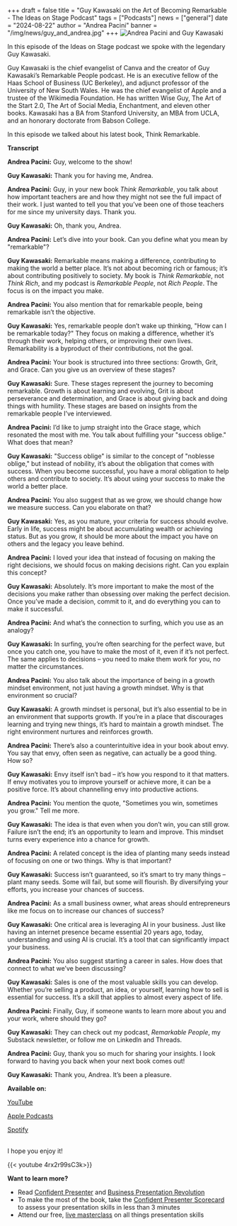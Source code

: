 +++
draft = false
title = "Guy Kawasaki on the Art of Becoming Remarkable - The Ideas on Stage Podcast"
tags = ["Podcasts"]
news = ["general"]
date = "2024-08-22"
author = "Andrea Pacini"
banner = "/img/news/guy_and_andrea.jpg"
+++
![Andrea Pacini and Guy Kawasaki](/img/news/guy_and_andrea.jpg "Andrea and Guy")

<div style="margin: 5px 0;">
  <p class="p1">In this episode of the Ideas on Stage podcast we spoke with the legendary Guy Kawasaki.</p>
  <p class="p1">Guy Kawasaki is the chief evangelist of Canva and the creator of Guy Kawasaki&rsquo;s Remarkable People podcast. He is an executive fellow of the Haas School of Business (UC Berkeley), and adjunct professor of the University of New South Wales. He was the chief evangelist of Apple and a trustee of the Wikimedia Foundation. He has written Wise Guy, The Art of the Start 2.0, The Art of Social Media, Enchantment, and eleven other books. Kawasaki has a BA from Stanford University, an MBA from UCLA, and an honorary doctorate from Babson College.</p>
  <p class="p1">In this episode we talked about his latest book, Think Remarkable.<span class="Apple-converted-space">&nbsp;</span></p>

  <p class="p1"><strong>Transcript</strong></p>

  <p class="p1"><strong>Andrea Pacini:</strong> Guy, welcome to the show!</p>
  <p class="p1"><strong>Guy Kawasaki:</strong> Thank you for having me, Andrea.</p>
  <p class="p1"><strong>Andrea Pacini:</strong> Guy, in your new book <em>Think Remarkable</em>, you talk about how important teachers are and how they might not see the full impact of their work. I just wanted to tell you that you&rsquo;ve been one of those teachers for me since my university days. Thank you.</p>
  <p class="p1"><strong>Guy Kawasaki:</strong> Oh, thank you, Andrea.</p>
  <p class="p1"><strong>Andrea Pacini:</strong> Let&rsquo;s dive into your book. Can you define what you mean by "remarkable"?&nbsp;</p>
  <p class="p1"><strong>Guy Kawasaki:</strong> Remarkable means making a difference, contributing to making the world a better place. It&rsquo;s not about becoming rich or famous; it&rsquo;s about contributing positively to society. My book is <em>Think Remarkable</em>, not <em>Think Rich</em>, and my podcast is <em>Remarkable People</em>, not <em>Rich People</em>. The focus is on the impact you make.</p>
  <p class="p1"><strong>Andrea Pacini:</strong> You also mention that for remarkable people, being remarkable isn&rsquo;t the objective.&nbsp;</p>
  <p class="p1"><strong>Guy Kawasaki:</strong> Yes, remarkable people don&rsquo;t wake up thinking, "How can I be remarkable today?" They focus on making a difference, whether it&rsquo;s through their work, helping others, or improving their own lives. Remarkability is a byproduct of their contributions, not the goal.</p>
  <p class="p1"><strong>Andrea Pacini:</strong> Your book is structured into three sections: Growth, Grit, and Grace. Can you give us an overview of these stages?</p>
  <p class="p1"><strong>Guy Kawasaki:</strong> Sure. These stages represent the journey to becoming remarkable. Growth is about learning and evolving, Grit is about perseverance and determination, and Grace is about giving back and doing things with humility. These stages are based on insights from the remarkable people I&rsquo;ve interviewed.</p>
  <p class="p1"><strong>Andrea Pacini:</strong> I&rsquo;d like to jump straight into the Grace stage, which resonated the most with me. You talk about fulfilling your "success oblige." What does that mean?</p>
  <p class="p1"><strong>Guy Kawasaki:</strong> "Success oblige" is similar to the concept of "noblesse oblige," but instead of nobility, it&rsquo;s about the obligation that comes with success. When you become successful, you have a moral obligation to help others and contribute to society. It&rsquo;s about using your success to make the world a better place.</p>
  <p class="p1"><strong>Andrea Pacini:</strong> You also suggest that as we grow, we should change how we measure success. Can you elaborate on that?</p>
  <p class="p1"><strong>Guy Kawasaki:</strong> Yes, as you mature, your criteria for success should evolve. Early in life, success might be about accumulating wealth or achieving status. But as you grow, it should be more about the impact you have on others and the legacy you leave behind.</p>
  <p class="p1"><strong>Andrea Pacini:</strong> I loved your idea that instead of focusing on making the right decisions, we should focus on making decisions right. Can you explain this concept?</p>
  <p class="p1"><strong>Guy Kawasaki:</strong> Absolutely. It&rsquo;s more important to make the most of the decisions you make rather than obsessing over making the perfect decision. Once you&rsquo;ve made a decision, commit to it, and do everything you can to make it successful.&nbsp;</p>
  <p class="p1"><strong>Andrea Pacini:</strong> And what&rsquo;s the connection to surfing, which you use as an analogy?</p>
  <p class="p1"><strong>Guy Kawasaki:</strong> In surfing, you&rsquo;re often searching for the perfect wave, but once you catch one, you have to make the most of it, even if it&rsquo;s not perfect. The same applies to decisions &ndash; you need to make them work for you, no matter the circumstances.</p>
  <p class="p1"><strong>Andrea Pacini:</strong> You also talk about the importance of being in a growth mindset environment, not just having a growth mindset. Why is that environment so crucial?</p>
  <p class="p1"><strong>Guy Kawasaki:</strong> A growth mindset is personal, but it&rsquo;s also essential to be in an environment that supports growth. If you&rsquo;re in a place that discourages learning and trying new things, it&rsquo;s hard to maintain a growth mindset. The right environment nurtures and reinforces growth.</p>
  <p class="p1"><strong>Andrea Pacini:</strong> There&rsquo;s also a counterintuitive idea in your book about envy. You say that envy, often seen as negative, can actually be a good thing. How so?</p>
  <p class="p1"><strong>Guy Kawasaki:</strong> Envy itself isn&rsquo;t bad &ndash; it&rsquo;s how you respond to it that matters. If envy motivates you to improve yourself or achieve more, it can be a positive force. It&rsquo;s about channelling envy into productive actions.</p>
  <p class="p1"><strong>Andrea Pacini:</strong> You mention the quote, "Sometimes you win, sometimes you grow." Tell me more.&nbsp;</p>
  <p class="p1"><strong>Guy Kawasaki:</strong> The idea is that even when you don&rsquo;t win, you can still grow. Failure isn&rsquo;t the end; it&rsquo;s an opportunity to learn and improve. This mindset turns every experience into a chance for growth.</p>
  <p class="p1"><strong>Andrea Pacini:</strong> A related concept is the idea of planting many seeds instead of focusing on one or two things. Why is that important?</p>
  <p class="p1"><strong>Guy Kawasaki:</strong> Success isn&rsquo;t guaranteed, so it&rsquo;s smart to try many things &ndash; plant many seeds. Some will fail, but some will flourish. By diversifying your efforts, you increase your chances of success.</p>
  <p class="p1"><strong>Andrea Pacini:</strong> As a small business owner, what areas should entrepreneurs like me focus on to increase our chances of success?</p>
  <p class="p1"><strong>Guy Kawasaki:</strong> One critical area is leveraging AI in your business. Just like having an internet presence became essential 20 years ago, today, understanding and using AI is crucial. It&rsquo;s a tool that can significantly impact your business.</p>
  <p class="p1"><strong>Andrea Pacini:</strong> You also suggest starting a career in sales. How does that connect to what we&rsquo;ve been discussing?</p>
  <p class="p1"><strong>Guy Kawasaki:</strong> Sales is one of the most valuable skills you can develop. Whether you&rsquo;re selling a product, an idea, or yourself, learning how to sell is essential for success. It&rsquo;s a skill that applies to almost every aspect of life.</p>
  <p class="p1"><strong>Andrea Pacini:</strong> Finally, Guy, if someone wants to learn more about you and your work, where should they go?</p>
  <p class="p1"><strong>Guy Kawasaki:</strong> They can check out my podcast, <em>Remarkable People</em>, my Substack newsletter, or follow me on LinkedIn and Threads.</p>
  <p class="p1"><strong>Andrea Pacini:</strong> Guy, thank you so much for sharing your insights. I look forward to having you back when your next book comes out!</p>
  <p class="p1"><strong>Guy Kawasaki:</strong> Thank you, Andrea. It&rsquo;s been a pleasure.</p>
</div>

**Available on:** 

[YouTube](https://youtu.be/4rx2r99sC3k)

[Apple Podcasts](https://podcasts.apple.com/us/podcast/62-guy-kawasaki-on-the-art-of-becoming-remarkable/id1506050111?i=1000665252599)[](https://podcasts.google.com/feed/aHR0cHM6Ly9hbmNob3IuZm0vcy8xYTRjNGFjYy9wb2RjYXN0L3Jzcw/episode/OGJiNTRiNTItN2RmNC00ZWI5LWI1YzktNDI0YmQ3N2EwN2Iz?sa=X&ved=0CAUQkfYCahcKEwjY6ua-_9WGAxUAAAAAHQAAAAAQAQ)

[Spotify](https://open.spotify.com/episode/3BPlydT7OSrd0I7uuZr3nR)

\
I hope you enjoy it!

{{< youtube 4rx2r99sC3k>}}

**Want to learn more?** 

* Read [Confident Presenter](https://www.ideasonstage.com/resources/confident-presenter-book/) and [Business Presentation Revolution ](https://www.ideasonstage.com/business-presentation-revolution/book/)
* To make the most of the book, take the [Confident Presenter Scorecard](https://ideasonstage.com/score) to assess your presentation skills in less than 3 minutes
* Attend our free, [live masterclass](http://ideasonstageuk.eventbrite.com/) on all things presentation skills
